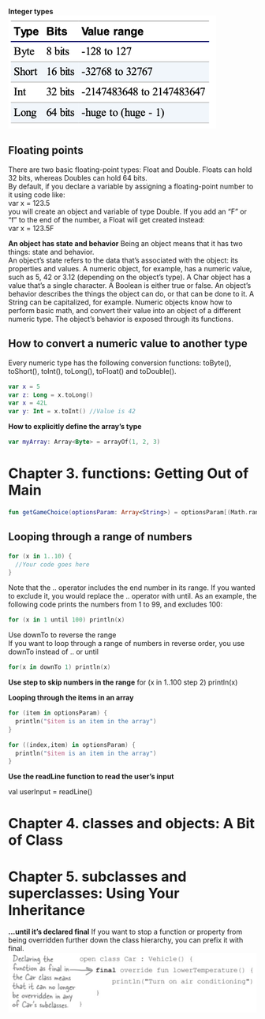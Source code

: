 **Integer types**
<br>
![Integer types](https://github.com/swlozano/HeadFirstKotlinNotes/blob/b2e96cc30a972821651488f2419ebb46efbd2c55/integer_types.png)

## Floating points
There are two basic floating-point types: Float and Double. Floats can hold 32 bits, whereas Doubles can hold 64 bits.<br>
By default, if you declare a variable by assigning a floating-point number to it using code like:<br>
var x = 123.5
<br>
you will create an object and variable of type Double. If you add an “F” or “f” to the end of the number, a Float will get created instead:<br>
var x = 123.5F<br>

**An object has state and behavior**
Being an object means that it has two things: state and behavior.<br>
An object’s state refers to the data that’s associated with the object: its properties and values. A numeric object, for example, has a numeric value, such as 5, 42 or 3.12 (depending on the object’s
type). A Char object has a value that’s a single character. A Boolean is either true or false.
An object’s behavior describes the things the object can do, or that can be done to it. A String can be capitalized, for example. Numeric objects know how to perform basic math, and convert their value into an object of a different numeric type. The object’s behavior is exposed through its functions.

## How to convert a numeric value to another type

Every numeric type has the following conversion functions: toByte(), toShort(), toInt(), toLong(), toFloat() and toDouble().
```kotlin
var x = 5
var z: Long = x.toLong()
var x = 42L
var y: Int = x.toInt() //Value is 42
```

**How to explicitly define the array’s type**

```kotlin
var myArray: Array<Byte> = arrayOf(1, 2, 3)
 ```
 
# Chapter 3. functions: Getting Out of Main  

```kotlin
fun getGameChoice(optionsParam: Array<String>) = optionsParam[(Math.random() * optionsParam.size).toInt()]
```

## Looping through a range of numbers
```kotlin
for (x in 1..10) {
  //Your code goes here
}
```
Note that the .. operator includes the end number in its range. If you wanted to exclude it, you would
replace the .. operator with until. As an example, the following code prints the numbers from 1 to 99, and excludes 100:

```kotlin
for (x in 1 until 100) println(x)
```

Use downTo to reverse the range<br>
If you want to loop through a range of numbers in reverse order, you use downTo instead of .. or until  

```kotlin
for(x in downTo 1) println(x)
```

**Use step to skip numbers in the range**
for (x in 1..100 step 2) println(x)

**Looping through the items in an array**
```kotlin
for (item in optionsParam) {
  println("$item is an item in the array")
}
```

```kotlin
for ((index,item) in optionsParam) {
  println("$item is an item in the array")
}
```

**Use the readLine function to read the user’s input**

val userInput = readLine()

# Chapter 4. classes and objects: A Bit of Class

# Chapter 5. subclasses and superclasses: Using Your Inheritance

**...until it’s declared final**
If you want to stop a function or property from being overridden further down the class hierarchy, you can prefix it with final.
<br>
![Stop override func](https://github.com/swlozano/HeadFirstKotlinNotes/blob/fb42899f49ef6c8da53462b689487bdaab7771f5/stop_override_function.png)



